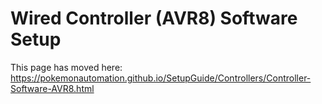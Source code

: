# Wired Controller (AVR8) Software Setup

This page has moved here: https://pokemonautomation.github.io/SetupGuide/Controllers/Controller-Software-AVR8.html


